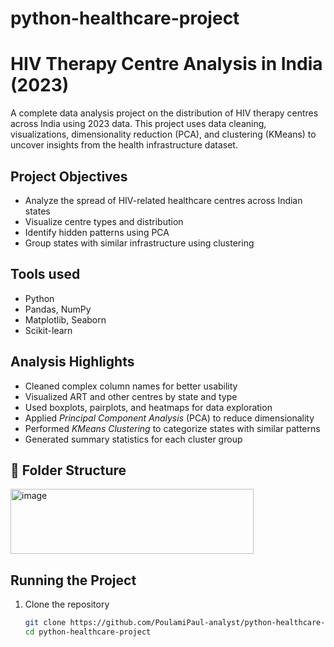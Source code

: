 # python-healthcare-project
# HIV Therapy Centre Analysis in India (2023)
A complete data analysis project on the distribution of HIV therapy centres across India using 2023 data. This project uses data cleaning, visualizations, dimensionality reduction (PCA), and clustering (KMeans) to uncover insights from the health infrastructure dataset.
## Project Objectives
- Analyze the spread of HIV-related healthcare centres across Indian states
- Visualize centre types and distribution
- Identify hidden patterns using PCA
- Group states with similar infrastructure using clustering
## Tools used

- Python
- Pandas, NumPy
- Matplotlib, Seaborn
- Scikit-learn


## Analysis Highlights

- Cleaned complex column names for better usability  
- Visualized ART and other centres by state and type  
- Used boxplots, pairplots, and heatmaps for data exploration  
- Applied *Principal Component Analysis* (PCA) to reduce dimensionality  
- Performed *KMeans Clustering* to categorize states with similar patterns  
- Generated summary statistics for each cluster group  


## 📁 Folder Structure
<img width="389" height="104" alt="image" src="https://github.com/user-attachments/assets/e8634e2c-3632-4de4-8e03-e581700bf6b1" />


## Running the Project

1. Clone the repository  
   ```bash
   git clone https://github.com/PoulamiPaul-analyst/python-healthcare-project.git
   cd python-healthcare-project
